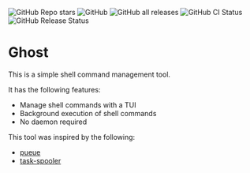 ![GitHub Repo stars](https://img.shields.io/github/stars/skanehira/ghost?style=social)
![GitHub](https://img.shields.io/github/license/skanehira/ghost)
![GitHub all releases](https://img.shields.io/github/downloads/skanehira/ghost/total)
![GitHub CI Status](https://img.shields.io/github/actions/workflow/status/skanehira/ghost/ci.yaml?branch=main)
![GitHub Release Status](https://img.shields.io/github/v/release/skanehira/ghost)

# Ghost
This is a simple shell command management tool.

It has the following features:

- Manage shell commands with a TUI
- Background execution of shell commands
- No daemon required

This tool was inspired by the following:

- [pueue](https://github.com/Nukesor/pueue)
- [task-spooler](https://github.com/justanhduc/task-spooler)
